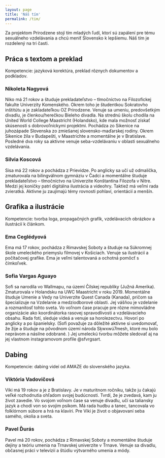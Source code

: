 ```yaml
---
layout: page
title: 'Náš tím'
permalink: /tim/
---
```


Za projektom Prirodzene stojí tím mladých ľudí, ktorí sú zapálení pre tému sexuálneho vzdelávania a chcú meniť Slovensko k lepšiemu. Náš tím je rozdelený na tri časti.  

## Práca s textom a preklad  
Kompetencie: jazyková korektúra, preklad rôznych dokumentov a podkladov.  

### Nikoleta Nagyová  
Niko má 21 rokov a študuje prekladateľstvo – tlmočníctvo na Filozofickej fakulte Univerzity Komenského. Okrem toho je študentkou Sokratovho inštitútu a je zakladateľkou OZ Prirodzene. Venuje sa umeniu, predovšetkým divadlu, je členkou/herečkou Bieleho divadla. Na strednú školu chodila na United World College Maastricht (Holandsko), kde mala možnosť získať skúsenosti s dobrovoľníckymi projektmi. Pochádza zo Sikenice na juhozápade Slovenska zo zmiešanej slovensko-maďarskej rodiny. Okrem Sikenice žila v Budapešti, v Maastrichte a momentálne je v Bratislave. Posledné dva roky sa  aktívne venuje seba-vzdelávaniu v oblasti sexuálneho vzdelávania.  
### Silvia Koscová  
Sisa má 22 rokov a pochádza z Prievidze. Po anglicky sa učí už odmalička, zmaturovala na bilingválnom gymnáziu v Čadci a momentálne študuje prekladateľstvo – tlmočníctvo na Univerzite Konštantína Filozofa v Nitre. Medzi jej koníčky patrí digitálna ilustrácia a videohry. Taktiež má veľmi rada zvieratká. Aktívne ju zaujímajú témy rovnosti pohlaví, orientácií a menšín.

 
## Grafika a ilustrácie  
Kompetencie: tvorba loga, propagačných grafík, vzdelávacích obrázkov a ilustrácií k článkom.  
### Ema Ceglédyová  
Ema má 17 rokov, pochádza z Rimavskej Soboty a študuje na Súkromnej škole umeleckého priemyslu filmovej v Košiciach. Venuje sa ilustrácií a počítačovej grafike. Ema je veľmi talentovaná a ochotná pomôcť s čímkoľvek. 
### Sofia Vargas Aguayo  
Sofi sa narodila vo Wallmapu, na území Čilskej republiky (Južná Amerika). Zmaturovala v Holandsku na UWC Maastricht v roku 2019. Momentálne študuje Umenie a Vedy na Univerzite Quest Canada (Kanada), pričom sa špecializuje na Vzdelanie a medziodborové oblasti. Jej vášňou je vzdelanie a rozmanitosť tohto sveta. Vo voľnom čase pracuje pre rôzne mimovládne organizácie ako koordinátorka rasovej spravodlivosti a vzdelávacieho obsahu. Rada fotí, sleduje videá a venuje sa horolezectvu. Hovorí po anglicky a po španielsky. (Sofi považuje za dôležité aktívne si uvedomovať, že žije a študuje na pôvodnom území národa Sḵwxwú7mesh, ktoré mu bolo neprávom a násilne odobrané. ) Jej umeleckú tvorbu môžete sledovať aj na jej vlastnom instagramovom profile @sfvrgsart.  
## Dabing  
Kompetencie: dabing videí od AMAZE do slovenského jazyka.  
### Viktória Vadovičová  
Viki má 19 rokov a je z Bratislavy. Je v maturitnom ročníku, takže ju čakajú veľké rozhodnutia ohľadom svojej budúcnosti. Tvrdí, že je zvedavá, kam ju život zavedie. Vo svojom voľnom čase sa venuje divadlu, učí sa taliansky jazyk a chodí von so svojim psíkom. Má rada hudbu a tanec, tancovala vo folklórnom súbore a hrá na klavíri. Pre Viki je život o objavovaní seba samého, okolia a sveta.  
### Pavel Ďurás  
Pavel má 20 rokov, pochádza z Rimavskej Soboty a momentálne študuje dejiny a teóriu umenia na Trnavskej univerzite v Trnave. Venuje sa divadlu, občasnej práci v televízií a štúdiu výtvarného umenia a módy.
